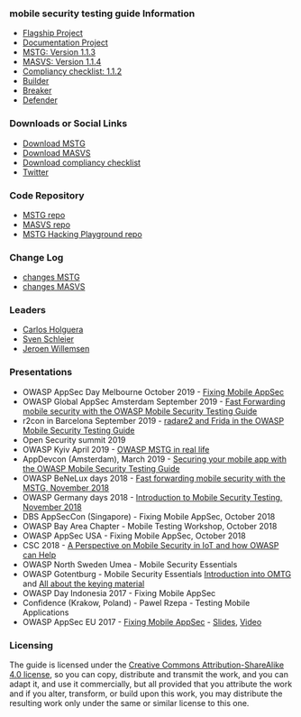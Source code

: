 ### mobile security testing guide Information

* [Flagship Project](https://www.owasp.org/index.php/OWASP_Mobile_Security_Testing_Guide "Flagship project status")
* [Documentation Project](https://www.owasp.org/index.php/OWASP_Mobile_Security_Testing_Guide "OWASP Documentation project")
* [MSTG: Version 1.1.3](https://github.com/OWASP/owasp-mstg/releases "MSTG releases")
* [MASVS: Version 1.1.4](https://github.com/OWASP/owasp-masvs/releases "MASVS releases")
* [Compliancy checklist: 1.1.2](https://github.com/OWASP/owasp-mstg/releases "Compliancy checklist release at MSTG repo")
* [Builder](https://www.owasp.org/index.php/OWASP_Mobile_Security_Testing_Guide)
* [Breaker](https://www.owasp.org/index.php/OWASP_Mobile_Security_Testing_Guide)
* [Defender](https://www.owasp.org/index.php/OWASP_Mobile_Security_Testing_Guide)

### Downloads or Social Links

* [Download MSTG](https://github.com/OWASP/owasp-mstg/releases "MSTG releases")
* [Download MASVS](https://github.com/OWASP/owasp-masvs/releases "MASVS releases")
* [Download compliancy checklist](https://github.com/OWASP/owasp-mstg/releases "Compliancy checklist release at MSTG repo")
* [Twitter](https://twitter.com/OWASP_MSTG "MSTG official twitter")

### Code Repository

* [MSTG repo](https://github.com/OWASP/owasp-mstg "MSTG repo")
* [MASVS repo](https://github.com/OWASP/owasp-masvs "MASVS repo")
* [MSTG Hacking Playground repo](https://github.com/OWASP/MSTG-Hacking-Playground "MSTG hacking playground")

### Change Log

* [changes MSTG](https://github.com/OWASP/owasp-mstg/blob/master/CHANGELOG.md "MSTG changelog")
* [changes MASVS](https://github.com/OWASP/owasp-masvs/blob/master/CHANGELOG.md "MASVS changelog")

### Leaders

* [Carlos Holguera](mailto://carlos.holguera@owasp.org)
* [Sven Schleier](mailto://sven.schleier@owasp.org)
* [Jeroen Willemsen](mailto://jeroen.willemsen@owasp.org)

### Presentations

* OWASP AppSec Day Melbourne October 2019 - [Fixing Mobile AppSec](https://appsecday.io/schedule/#session-7)
* OWASP Global AppSec Amsterdam September 2019 - [Fast Forwarding mobile security with the OWASP Mobile Security Testing Guide](https://sched.co/TepC)
* r2con in Barcelona September 2019 - [radare2 and Frida in the OWASP Mobile Security Testing Guide](https://github.com/radareorg/r2con2019/tree/master/talks/r2_and_frida_owasp_mstg)
* Open Security summit 2019
* OWASP Kyiv April 2019 - [OWASP MSTG in real life](https://www.youtube.com/watch?v=BTkXlsTQtlI&feature=youtu.be)
* AppDevcon (Amsterdam), March 2019 - [Securing your mobile app with the OWASP Mobile Security Testing Guide](https://appdevcon.nl/session/securing-your-mobile-app-with-the-owasp-mobile-security-testing-guide/)
* OWASP BeNeLux days 2018 - [Fast forwarding mobile security with the MSTG, November 2018](https://www.owasp.org/images/c/c4/OWASP_BeNeLux_2018_Jeroen_Willemsen_-_Fast_forwarding_Mobile_Security_with_the_MSTG_compressed.pdf)
* OWASP Germany days 2018 - [Introduction to Mobile Security Testing, November 2018](https://owasp.github.io/german-owasp-day/archive/2018/)
* DBS AppSecCon (Singapore) - Fixing Mobile AppSec, October 2018
* OWASP Bay Area Chapter - Mobile Testing Workshop, October 2018
* OWASP AppSec USA - Fixing Mobile AppSec, October 2018
* CSC 2018 - [A Perspective on Mobile Security in IoT and how OWASP can Help](https://fr.slideshare.net/RomualdSZKUDLAREK/mobile-security-at-owasp-masvs-and-mstg)
* OWASP North Sweden Umea - Mobile Security Essentials
* OWASP Gotentburg - Mobile Security Essentials [Introduction into OMTG](https://www.youtube.com/watch?v=HLeAIScDMNM) and [All about the keying material](https://www.youtube.com/watch?v=Yeybnej03lw)
* OWASP Day Indonesia 2017 - Fixing Mobile AppSec
* Confidence (Krakow, Poland) - Pawel Rzepa - Testing Mobile Applications
* OWASP AppSec EU 2017 - [Fixing Mobile AppSec](http://sched.co/A66j) - [Slides](https://2017.appsec.eu/presos/Developer/Fixing%20Mobile%20AppSec%20The%20OWASP%20Mobile%20Project-%20Bernhard%20Mueller%20and%20Sven%20Schleier%20-%20OWASP_AppSec-Eu_2017.pdf), [Video](https://www.youtube.com/watch?v=THJVzf-u7Iw)

### Licensing

The guide is licensed under the [Creative Commons Attribution-ShareAlike 4.0 license](https://creativecommons.org/licenses/by-sa/4.0/), so you can copy, distribute and transmit the work, and you can adapt it, and use it commercially, but all provided that you attribute the work and if you alter, transform, or build upon this work, you may distribute the resulting work only under the same or similar license to this one.
